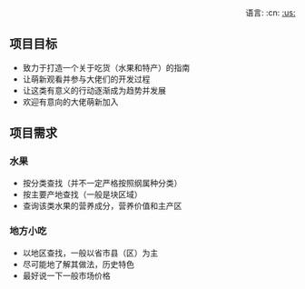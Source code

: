<div align="right">
    语言: :cn:
    <a title="English" href="README_EN.md">
    :us:
    </a>
</div>

## 项目目标
- 致力于打造一个关于吃货（水果和特产）的指南
- 让萌新观看并参与大佬们的开发过程
- 让这类有意义的行动逐渐成为趋势并发展
- 欢迎有意向的大佬萌新加入
## 项目需求
### 水果
- 按分类查找（并不一定严格按照纲属种分类）
- 按主要产地查找（一般是块区域）
- 查询该类水果的营养成分，营养价值和主产区
### 地方小吃
- 以地区查找，一般以省市县（区）为主
- 尽可能地了解其做法，历史特色
- 最好说一下一般市场价格
